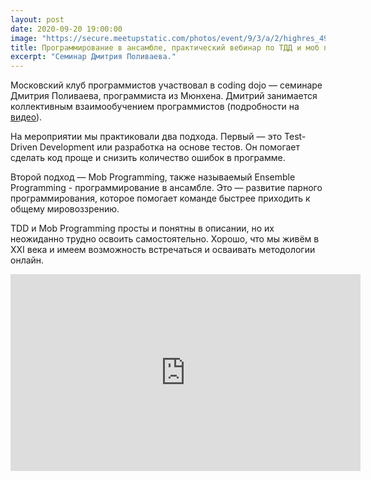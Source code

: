 ```yaml
---
layout: post
date: 2020-09-20 19:00:00
image: "https://secure.meetupstatic.com/photos/event/9/3/a/2/highres_492217794.jpeg"
title: Программирование в ансамбле, практический вебинар по ТДД и моб программированию
excerpt: "Семинар Дмитрия Поливаева."
---
```


Московский клуб программистов участвовал в coding dojo — семинаре Дмитрия Поливаева, программиста из Мюнхена. Дмитрий занимается коллективным взаимообучением программистов (подробности на [видео](https://youtu.be/9SWTNsKj0ms)).

На мероприятии мы практиковали два подхода. Первый — это Test-Driven Development или разработка на основе тестов. Он помогает сделать код проще и снизить количество ошибок в программе.

Второй подход — Mob Programming, также называемый Ensemble Programming - программирование в ансамбле. Это — развитие парного программирования, которое помогает команде быстрее приходить к общему мировоззрению.

TDD и Mob Programming просты и понятны в описании, но их неожиданно трудно освоить самостоятельно. Хорошо, что мы живём в XXI века и имеем возможность встречаться и осваивать методологии онлайн.

<div class="video">
    <iframe width="560" height="315" src="https://www.youtube.com/embed/eLEK0uLBLHc" frameborder="0" allow="accelerometer; autoplay; clipboard-write; encrypted-media; gyroscope; picture-in-picture" allowfullscreen></iframe>
</div>
